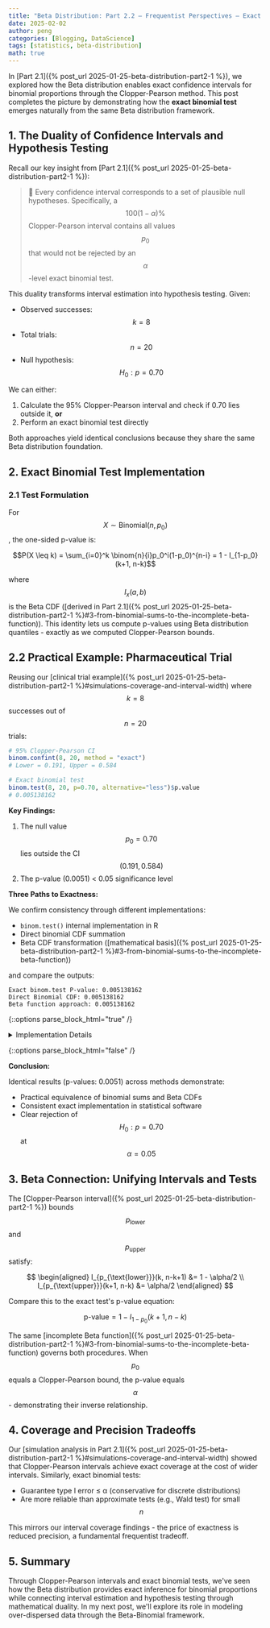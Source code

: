 ```yaml
---
title: "Beta Distribution: Part 2.2 – Frequentist Perspectives – Exact Hypothesis Testing"
date: 2025-02-02
author: peng
categories: [Blogging, DataScience]
tags: [statistics, beta-distribution]
math: true
---
```


In [Part 2.1]({% post_url 2025-01-25-beta-distribution-part2-1 %}), we explored how the Beta distribution enables exact confidence intervals for binomial proportions through the Clopper-Pearson method. This post completes the picture by demonstrating how the **exact binomial test** emerges naturally from the same Beta distribution framework.

## 1. The Duality of Confidence Intervals and Hypothesis Testing

Recall our key insight from [Part 2.1]({% post_url 2025-01-25-beta-distribution-part2-1 %}): 

> 📌 Every confidence interval corresponds to a set of plausible null hypotheses. Specifically, a $$100(1-\alpha)\%$$ Clopper-Pearson interval contains all values $$p_0$$ that would not be rejected by an $$\alpha$$-level exact binomial test.

This duality transforms interval estimation into hypothesis testing. Given:
- Observed successes: $$k = 8$$
- Total trials: $$n = 20$$
- Null hypothesis: $$H_0: p = 0.70$$

We can either:
1. Calculate the 95% Clopper-Pearson interval and check if 0.70 lies outside it, **or**
2. Perform an exact binomial test directly

Both approaches yield identical conclusions because they share the same Beta distribution foundation.

## 2. Exact Binomial Test Implementation

### 2.1 Test Formulation

For $$X \sim \text{Binomial}(n, p_0)$$, the one-sided p-value is:

$$P(X \leq k) = \sum_{i=0}^k \binom{n}{i}p_0^i(1-p_0)^{n-i} = 1 - I_{1-p_0}(k+1, n-k)$$

where $$I_x(a,b)$$ is the Beta CDF ([derived in Part 2.1]({% post_url 2025-01-25-beta-distribution-part2-1 %}#3-from-binomial-sums-to-the-incomplete-beta-function)). This identity lets us compute p-values using Beta distribution quantiles - exactly as we computed Clopper-Pearson bounds.

## 2.2 Practical Example: Pharmaceutical Trial

Reusing our [clinical trial example]({% post_url 2025-01-25-beta-distribution-part2-1 %}#simulations-coverage-and-interval-width) where $$k=8$$ successes out of $$n=20$$ trials:

```r
# 95% Clopper-Pearson CI
binom.confint(8, 20, method = "exact") 
# Lower = 0.191, Upper = 0.584

# Exact binomial test
binom.test(8, 20, p=0.70, alternative="less")$p.value
# 0.005138162
```

**Key Findings:**

1. The null value $$p_0 = 0.70$$ lies outside the CI $$(0.191, 0.584)$$
2. The p-value (0.0051) < 0.05 significance level


**Three Paths to Exactness:**

We confirm consistency through different implementations:
- `binom.test()` internal implementation in R
- Direct binomial CDF summation
- Beta CDF transformation ([mathematical basis]({% post_url 2025-01-25-beta-distribution-part2-1 %}#3-from-binomial-sums-to-the-incomplete-beta-function))

and compare the outputs:

```
Exact binom.test P-value: 0.005138162 
Direct Binomial CDF: 0.005138162 
Beta function approach: 0.005138162
```

{::options parse_block_html="true" /}

<details>
<summary markdown="span">Implementation Details</summary>

```r
k <- 8; n <- 20; p0 <- 0.70

# Method 1: Built-in exact test
binom.test(k, n, p0, alternative="less")$p.value

# Method 2: Binomial CDF
pbinom(k, n, p0)

# Method 3: Beta CDF 
pbeta(1-p0, n-k, k+1)  # Beta(12,9) CDF at 0.30
```
</details>

{::options parse_block_html="false" /}

**Conclusion:**  

Identical results (p-values: 0.0051) across methods demonstrate:
- Practical equivalence of binomial sums and Beta CDFs
- Consistent exact implementation in statistical software
- Clear rejection of $$H_0: p = 0.70$$ at $$ \alpha =0.05 $$


## 3. Beta Connection: Unifying Intervals and Tests

The [Clopper-Pearson interval]({% post_url 2025-01-25-beta-distribution-part2-1 %}) bounds $$p_{\text{lower}}$$ and $$p_{\text{upper}}$$ satisfy:

$$
\begin{aligned}
I_{p_{\text{lower}}}(k, n-k+1) &= 1 - \alpha/2 \\
I_{p_{\text{upper}}}(k+1, n-k) &= \alpha/2
\end{aligned}
$$

Compare this to the exact test's p-value equation:

$$\text{p-value} = 1 - I_{1-p_0}(k+1, n-k)$$

The same [incomplete Beta function]({% post_url 2025-01-25-beta-distribution-part2-1 %}#3-from-binomial-sums-to-the-incomplete-beta-function) governs both procedures. When $$p_0$$ equals a Clopper-Pearson bound, the p-value equals $$\alpha$$ - demonstrating their inverse relationship.

## 4. Coverage and Precision Tradeoffs

Our [simulation analysis in Part 2.1]({% post_url 2025-01-25-beta-distribution-part2-1 %}#simulations-coverage-and-interval-width) showed that Clopper-Pearson intervals achieve exact coverage at the cost of wider intervals. Similarly, exact binomial tests:
- Guarantee type I error ≤ α (conservative for discrete distributions)
- Are more reliable than approximate tests (e.g., Wald test) for small $$n$$

This mirrors our interval coverage findings - the price of exactness is reduced precision, a fundamental frequentist tradeoff.

## 5. Summary

Through Clopper-Pearson intervals and exact binomial tests, we've seen how the Beta distribution provides exact inference for binomial proportions while connecting interval estimation and hypothesis testing through mathematical duality. In my next post, we'll explore its role in modeling over-dispersed data through the Beta-Binomial framework.

